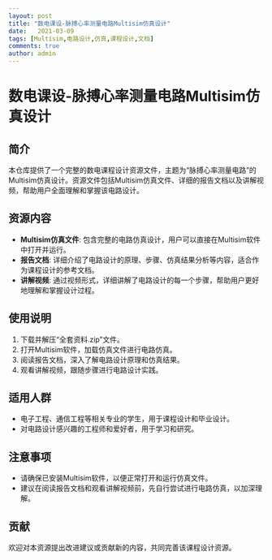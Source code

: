 ```yaml
---
layout: post
title: "数电课设-脉搏心率测量电路Multisim仿真设计"
date:   2021-03-09
tags: [Multisim,电路设计,仿真,课程设计,文档]
comments: true
author: admin
---
```

# 数电课设-脉搏心率测量电路Multisim仿真设计

## 简介
本仓库提供了一个完整的数电课程设计资源文件，主题为“脉搏心率测量电路”的Multisim仿真设计。资源文件包括Multisim仿真文件、详细的报告文档以及讲解视频，帮助用户全面理解和掌握该电路设计。

## 资源内容
- **Multisim仿真文件**: 包含完整的电路仿真设计，用户可以直接在Multisim软件中打开并运行。
- **报告文档**: 详细介绍了电路设计的原理、步骤、仿真结果分析等内容，适合作为课程设计的参考文档。
- **讲解视频**: 通过视频形式，详细讲解了电路设计的每一个步骤，帮助用户更好地理解和掌握设计过程。

## 使用说明
1. 下载并解压“全套资料.zip”文件。
2. 打开Multisim软件，加载仿真文件进行电路仿真。
3. 阅读报告文档，深入了解电路设计原理和仿真结果。
4. 观看讲解视频，跟随步骤进行电路设计实践。

## 适用人群
- 电子工程、通信工程等相关专业的学生，用于课程设计和毕业设计。
- 对电路设计感兴趣的工程师和爱好者，用于学习和研究。

## 注意事项
- 请确保已安装Multisim软件，以便正常打开和运行仿真文件。
- 建议在阅读报告文档和观看讲解视频前，先自行尝试进行电路仿真，以加深理解。

## 贡献
欢迎对本资源提出改进建议或贡献新的内容，共同完善该课程设计资源。